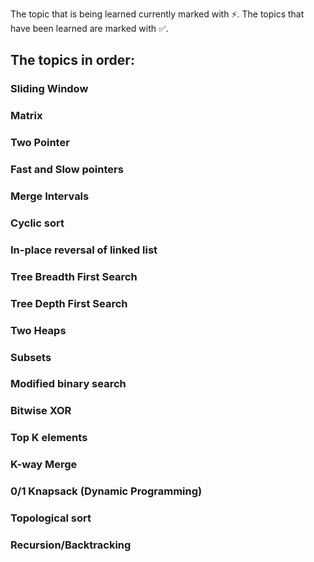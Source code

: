 The topic that is being learned currently marked with ⚡.
The topics that have been learned are marked with ✅.


## The topics in order:

### Sliding Window
### Matrix
### Two Pointer
### Fast and Slow pointers
### Merge Intervals
### Cyclic sort
### In-place reversal of linked list
### Tree Breadth First Search
### Tree Depth First Search
### Two Heaps
### Subsets
### Modified binary search
### Bitwise XOR
### Top K elements
### K-way Merge
### 0/1 Knapsack (Dynamic Programming)
### Topological sort
### Recursion/Backtracking
